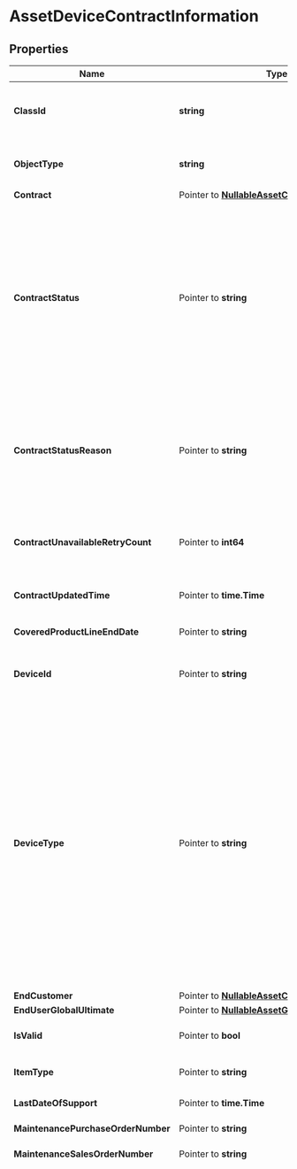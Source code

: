 # AssetDeviceContractInformation

## Properties

Name | Type | Description | Notes
------------ | ------------- | ------------- | -------------
**ClassId** | **string** | The fully-qualified name of the instantiated, concrete type. This property is used as a discriminator to identify the type of the payload when marshaling and unmarshaling data. | [default to "asset.DeviceContractInformation"]
**ObjectType** | **string** | The fully-qualified name of the instantiated, concrete type. The value should be the same as the &#39;ClassId&#39; property. | [default to "asset.DeviceContractInformation"]
**Contract** | Pointer to [**NullableAssetContractInformation**](AssetContractInformation.md) |  | [optional] 
**ContractStatus** | Pointer to **string** | Calculated contract status that is derived based on the service line status and contract end date. It is different from serviceLineStatus property. serviceLineStatus gives us ACTIVE, OVERDUE, EXPIRED. These are transformed into Active, Expiring Soon and Not Covered. * &#x60;Unknown&#x60; - The device&#39;s contract status cannot be determined. * &#x60;Not Covered&#x60; - The Cisco device does not have a valid support contract. * &#x60;Active&#x60; - The Cisco device is covered under a active support contract. * &#x60;Expiring Soon&#x60; - The contract for this Cisco device is going to expire in the next 30 days. | [optional] [readonly] [default to "Unknown"]
**ContractStatusReason** | Pointer to **string** | Reason for contract status. In case of Not Covered, reason is either Terminated or Expired. * &#x60;&#x60; - There is no reason for the specified contract status. * &#x60;Line Item Expired&#x60; - The Cisco device does not have a valid support contract, it has expired. * &#x60;Line Item Terminated&#x60; - The Cisco device does not have a valid support contract, it has been terminated. | [optional] [readonly] [default to ""]
**ContractUnavailableRetryCount** | Pointer to **int64** | If Contract details doesn&#39;t exists in CCW API response, we will retry couple of times based on threshold value Retry count will track the number of retry happens due to contract details unavailability. | [optional] [readonly] 
**ContractUpdatedTime** | Pointer to **time.Time** | Date and time indicating when the contract data is last fetched from Cisco&#39;s Contract API successfully. | [optional] [readonly] 
**CoveredProductLineEndDate** | Pointer to **string** | End date of the covered product line. The coverage end date is fetched from Cisco SN2INFO API. | [optional] [readonly] 
**DeviceId** | Pointer to **string** | Unique identifier of the Cisco device. This information is used to query Cisco APIx SN2INFO and CCWR databases. | [optional] [readonly] 
**DeviceType** | Pointer to **string** | Type used to classify the device in Cisco Intersight. Currently supported values are Server and FabricInterconnect. This will be expanded to support more types in future. * &#x60;None&#x60; - A default value to catch cases where device type is not correctly detected. * &#x60;CiscoUcsServer&#x60; - A device of type server. It includes Cisco IMC and UCS Managed servers. * &#x60;CiscoUcsFI&#x60; - A device of type Fabric Interconnect. It includes the various types of Cisco Fabric Interconnects supported by Cisco Intersight. * &#x60;CiscoUcsChassis&#x60; - A device of type Chassis. It includes various UCS chassis supported by Cisco Intersight. * &#x60;CiscoNexusSwitch&#x60; - A device of type Nexus switch. It includes various Nexus switches supported by Cisco Intersight. * &#x60;CiscoMDSSwitch&#x60; - A device of type MDS switch. It includes various MDS switches supported by Cisco Intersight. | [optional] [readonly] [default to "None"]
**EndCustomer** | Pointer to [**NullableAssetCustomerInformation**](AssetCustomerInformation.md) |  | [optional] 
**EndUserGlobalUltimate** | Pointer to [**NullableAssetGlobalUltimate**](AssetGlobalUltimate.md) |  | [optional] 
**IsValid** | Pointer to **bool** | Validates if the device is a genuine Cisco device. Validated is done using the Cisco SN2INFO APIs. | [optional] [readonly] 
**ItemType** | Pointer to **string** | Item type of this specific Cisco device. example \&quot;Chassis\&quot;. | [optional] [readonly] 
**LastDateOfSupport** | Pointer to **time.Time** | The last date of hardware support for this device. | [optional] [readonly] 
**MaintenancePurchaseOrderNumber** | Pointer to **string** | Maintenance purchase order number for the Cisco device. | [optional] [readonly] 
**MaintenanceSalesOrderNumber** | Pointer to **string** | Maintenance sales order number for the Cisco device. | [optional] [readonly] 
**PlatformType** | Pointer to **string** | The platform type of the Cisco device. * &#x60;&#x60; - An unrecognized platform type. * &#x60;APIC&#x60; - A Cisco Application Policy Infrastructure Controller (APIC) cluster. * &#x60;CAPIC&#x60; - A Cisco Cloud Application Policy Infrastructure Controller (Cloud APIC) instance. * &#x60;DCNM&#x60; - A Cisco Data Center Network Manager (DCNM) instance. * &#x60;UCSFI&#x60; - A Cisco UCS Fabric Interconnect that is managed by Cisco UCS Manager (UCSM). * &#x60;UCSFIISM&#x60; - A Cisco UCS Fabric Interconnect that is managed by Cisco Intersight. * &#x60;IMC&#x60; - A standalone Cisco UCS rack server (Deprecated). * &#x60;IMCM4&#x60; - A standalone Cisco UCS C-Series or S-Series M4 server. * &#x60;IMCM5&#x60; - A standalone Cisco UCS C-Series or S-Series M5 server. * &#x60;IMCRack&#x60; - A standalone Cisco UCS C-Series or S-Series M6 or newer server. * &#x60;UCSIOM&#x60; - A Cisco UCS Blade Chassis I/O Module (IOM). * &#x60;HX&#x60; - A Cisco HyperFlex (HX) cluster. * &#x60;UCSD&#x60; - A Cisco UCS Director (UCSD) instance. * &#x60;UCSXECMC&#x60; - A Cisco UCSXE Chassis Management Controller. * &#x60;IntersightAppliance&#x60; - A Cisco Intersight Connected Virtual Appliance instance. * &#x60;IntersightAssist&#x60; - A Cisco Intersight Assist instance. * &#x60;PureStorageFlashArray&#x60; - A Pure Storage FlashArray that is managed using Cisco Intersight Assist. Cisco Intersight Workload Optimizer and storage management features are supported on this device. * &#x60;NexusDevice&#x60; - A Cisco Nexus Network Switch that is managed using Cisco Intersight Assist. * &#x60;ACISwitch&#x60; - A Cisco Nexus Network Switch with the embedded Device Connector and is a part of the Cisco ACI fabric. * &#x60;NexusSwitch&#x60; - A standalone Cisco Nexus Network Switch with the embedded Device Connector. * &#x60;MDSSwitch&#x60; - A Cisco MDS Switch that is managed using the embedded Device Connector. * &#x60;MDSDevice&#x60; - A Cisco MDS Switch that is managed using Cisco Intersight Assist. * &#x60;UCSC885&#x60; - A standalone Cisco UCS C885 Server. * &#x60;CAI845A&#x60; - A standalone Cisco AI 845A Server. * &#x60;UCSC890&#x60; - A standalone Cisco UCS C890 server managed using Cisco Intersight Assist. * &#x60;RedfishServer&#x60; - A generic target type for servers that support Redfish APIs and is managed using Cisco Intersight Assist. Support is limited to HPE and Dell Servers. * &#x60;NetAppOntap&#x60; - A Netapp ONTAP Storage system that is managed using Cisco Intersight Assist. Cisco Intersight Workload Optimizer features are supported on this device. * &#x60;NetAppActiveIqUnifiedManager&#x60; - A NetApp Active IQ Unified Manager (AIQUM) that is managed using Cisco Intersight Assist. * &#x60;EmcScaleIo&#x60; - An EMC ScaleIO Software Defined Storage system that is managed using Cisco Intersight Assist. Cisco Intersight Workload Optimizer features are supported on this device. * &#x60;EmcVmax&#x60; - An EMC VMAX 2 or 3 series enterprise storage array that is managed using Cisco Intersight Assist. Cisco Intersight Workload Optimizer features are supported on this device. * &#x60;EmcVplex&#x60; - An EMC VPLEX virtual storage system that is managed using Cisco Intersight Assist. Cisco Intersight Workload Optimizer features are supported on this device. * &#x60;EmcXtremIo&#x60; - An EMC XtremIO SSD storage system that is managed using Cisco Intersight Assist. Cisco Intersight Workload Optimizer features are supported on this device. * &#x60;VmwareVcenter&#x60; - A VMware vCenter instance that is managed using Cisco Intersight Assist. Cisco Intersight Workload Optimizer and Virtualization features are supported on this hypervisor. * &#x60;MicrosoftHyperV&#x60; - A Microsoft Hyper-V host that is managed using Cisco Intersight Assist. Optionally, other hosts in the cluster can be discovered through this host. Cisco Intersight Workload Optimizer features are supported on this hypervisor. * &#x60;AppDynamics&#x60; - An AppDynamics controller running in a SaaS or on-prem datacenter. On-prem AppDynamics instance is managed using Cisco Intersight Assist. Cisco Intersight Workload Optimizer features are supported on this controller. * &#x60;Dynatrace&#x60; - A Dynatrace Server instance running in a SaaS or on-prem datacenter. On-prem Dynatrace instance is managed using Cisco Intersight Assist. Cisco Intersight Workload Optimizer features are supported on this server. * &#x60;NewRelic&#x60; - A NewRelic user account. The NewRelic instance monitors the application infrastructure. Cisco Intersight Workload Optimizer features are supported on this server. * &#x60;ServiceNow&#x60; - A cloud-based workflow automation platform that enables enterprise organizations to improve operational efficiencies by streamlining and automating routine work tasks. * &#x60;Umbrella&#x60; - Umbrella cloud target that discovers and monitors an organization. It discovers entities like Datacenters, Devices, Tunnels, Networks, etc. * &#x60;CloudFoundry&#x60; - An open source cloud platform on which developers can build, deploy, run and scale applications. * &#x60;MicrosoftAzureApplicationInsights&#x60; - A feature of Azure Monitor, is an extensible Application Performance Management service for developers and DevOps professionals to monitor their live applications. * &#x60;OpenStack&#x60; - An OpenStack target manages Virtual Machines, Physical Machines, Datacenters and Virtual Datacenters using different OpenStack services as administrative endpoints. * &#x60;MicrosoftSqlServer&#x60; - A Microsoft SQL database server that is managed using Cisco Intersight Assist. Cisco Intersight Workload Optimizer features are supported on this database. * &#x60;MySqlServer&#x60; - A MySQL database server that is managed using Cisco Intersight Assist. Cisco Intersight Workload Optimizer features are supported on this database. * &#x60;OracleDatabaseServer&#x60; - An Oracle database server that is managed using Cisco Intersight Assist. Cisco Intersight Workload Optimizer features are supported on this database. * &#x60;IBMWebSphereApplicationServer&#x60; - An IBM WebSphere Application server that is managed using Cisco Intersight Assist. Cisco Intersight Workload Optimizer features are supported on this application server. * &#x60;OracleWebLogicServer&#x60; - Oracle WebLogic Server is a unified and extensible platform for developing, deploying and running enterprise applications, such as Java, for on-premises and in the cloud. WebLogic Server offers a robust, mature, and scalable implementation of Java Enterprise Edition (EE) and Jakarta EE. * &#x60;ApacheTomcatServer&#x60; - An Apache Tomcat server that is managed using Cisco Intersight Assist. Cisco Intersight Workload Optimizer features are supported on this server. * &#x60;JavaVirtualMachine&#x60; - A JVM Application with JMX configured that is managed using Cisco Intersight Assist. Cisco Intersight Workload Optimizer features are supported on this application. * &#x60;RedHatJBossApplicationServer&#x60; - JBoss Application Server is an open-source, cross-platform Java application server developed by JBoss, a division of Red Hat Inc. It is an open-source implementation of Java 2 Enterprise Edition (J2EE) that is used for implementing Java applications and other Web-based applications and software. * &#x60;Kubernetes&#x60; - A Kubernetes cluster that runs containerized applications, with Kubernetes Collector installed. Cisco Intersight Workload Optimizer features are supported on Kubernetes cluster. * &#x60;AmazonWebService&#x60; - An Amazon Web Service cloud account. Cisco Intersight Workload Optimizer and Virtualization features are supported on this cloud. * &#x60;AmazonWebServiceBilling&#x60; - An Amazon Web Service cloud billing account used to retrieve billing information stored in S3 bucket. Cisco Intersight Workload Optimizer features are supported on this cloud. * &#x60;GoogleCloudPlatform&#x60; - A Google Cloud Platform service account with access to one or more projects. Cisco Intersight Workload Optimizer features are supported on this cloud. * &#x60;GoogleCloudPlatformBilling&#x60; - A Google Cloud Platform service account used to retrieve billing information from BigQuery. Cisco Intersight Workload Optimizer features are supported on this cloud. * &#x60;MicrosoftAzureServicePrincipal&#x60; - A Microsoft Azure Service Principal account with access to Azure subscriptions. Cisco Intersight Workload Optimizer features are supported on this cloud. * &#x60;MicrosoftAzureEnterpriseAgreement&#x60; - A Microsoft Azure Enterprise Agreement enrolment used to retrieve pricing and billing information. Cisco Intersight Workload Optimizer features are supported on this cloud. * &#x60;MicrosoftAzureBilling&#x60; - A Microsoft Azure Service Principal account with access to billing information. Cisco Intersight Workload Optimizer features are supported on this cloud. * &#x60;DellCompellent&#x60; - A Dell EMC SC Series (Compellent) storage system that is managed using Cisco Intersight Assist. Cisco Intersight Workload Optimizer features are supported on this device. * &#x60;HPE3Par&#x60; - A HPE 3PAR StoreServ system that is managed using Cisco Intersight Assist. Cisco Intersight Workload Optimizer features are supported on this device. * &#x60;RedHatEnterpriseVirtualization&#x60; - A Red Hat Enterprise Virtualization Hypervisor system that manages Virtual Machines. * &#x60;NutanixAcropolis&#x60; - A Nutanix Acropolis cluster that is managed using Cisco Intersight Assist. Cisco Intersight Workload Optimizer features are supported on this cluster. * &#x60;NutanixPrismCentral&#x60; - A Nutanix Prism Central cluster. Prism central is a virtual appliance for managing Nutanix clusters and services. * &#x60;HPEOneView&#x60; - A HPE OneView system that is managed using Cisco Intersight Assist. Cisco Intersight Workload Optimizer features are supported on this system. * &#x60;ServiceEngine&#x60; - Cisco Application Services Engine. Cisco Application Services Engine is a platform to deploy and manage applications. * &#x60;HitachiVirtualStoragePlatform&#x60; - A Hitachi Virtual Storage Platform (Hitachi VSP) that is managed using Cisco Intersight Assist. * &#x60;GenericTarget&#x60; - A generic third-party target supported only in Partner Integration Appliance. This target type is used for development purposes and will not be supported in production environment. * &#x60;IMCBlade&#x60; - A Cisco UCS blade server managed by Cisco Intersight. * &#x60;TerraformCloud&#x60; - A Terraform Cloud Business Tier account. * &#x60;TerraformAgent&#x60; - A Terraform Cloud Agent that will be deployed on Cisco Intersight Assist. The agent can be used to plan and apply Terraform runs from a Terraform Cloud workspace. * &#x60;CustomTarget&#x60; - CustomTarget is deprecated. Use HTTPEndpoint type to claim HTTP endpoints. * &#x60;AnsibleEndpoint&#x60; - An external endpoint that is added as a target which can be accessed through Ansible in Intersight Cloud Orchestrator automation workflows. * &#x60;HTTPEndpoint&#x60; - An HTTP endpoint that can be accessed in Intersight Orchestrator workflows directly or using Cisco Intersight Assist. Authentication Schemes supported are Basic and Bearer Token. * &#x60;SSHEndpoint&#x60; - An SSH endpoint that can be accessed in Intersight Orchestrator workflows using Cisco Intersight Assist. * &#x60;CiscoCatalyst&#x60; - A Cisco Catalyst networking switch device. * &#x60;PowerShellEndpoint&#x60; - A Windows operating system server on which PowerShell scripts can be executed using Cisco Intersight Assist. * &#x60;CiscoDNAC&#x60; - A Cisco Digital Network Architecture (DNA) Center appliance. * &#x60;CiscoFMC&#x60; - A Cisco Secure Firewall Management Center. * &#x60;ViptelaCloud&#x60; - A Cisco Viptela SD-WAN Cloud. * &#x60;MerakiCloud&#x60; - A Cisco Meraki Organization. * &#x60;CiscoISE&#x60; - A Cisco Identity Services Engine (ISE) target. | [optional] [readonly] [default to ""]
**Product** | Pointer to [**NullableAssetProductInformation**](AssetProductInformation.md) |  | [optional] 
**PurchaseOrderNumber** | Pointer to **string** | Purchase order number for the Cisco device. It is a unique number assigned for every purchase. | [optional] [readonly] 
**ResellerGlobalUltimate** | Pointer to [**NullableAssetGlobalUltimate**](AssetGlobalUltimate.md) |  | [optional] 
**SalesOrderNumber** | Pointer to **string** | Sales order number for the Cisco device. It is a unique number assigned for every sale. | [optional] [readonly] 
**ServiceDescription** | Pointer to **string** | The type of service contract that covers the Cisco device. | [optional] [readonly] 
**ServiceEndDate** | Pointer to **time.Time** | End date for the Cisco service contract that covers this Cisco device. | [optional] [readonly] 
**ServiceLevel** | Pointer to **string** | The type of service contract that covers the Cisco device. | [optional] [readonly] 
**ServiceSku** | Pointer to **string** | The SKU of the service contract that covers the Cisco device. | [optional] [readonly] 
**ServiceStartDate** | Pointer to **time.Time** | Start date for the Cisco service contract that covers this Cisco device. | [optional] [readonly] 
**StateContract** | Pointer to **string** | Internal property used for triggering and tracking actions for contract information. * &#x60;Update&#x60; - Sn2Info/Contract information needs to be updated. * &#x60;OK&#x60; - Sn2Info/Contract information was fetched succcessfuly and updated. * &#x60;Failed&#x60; - Sn2Info/Contract information was not available  or failed while fetching. * &#x60;Retry&#x60; - Sn2Info/Contract information update failed and will be retried later. | [optional] [default to "Update"]
**WarrantyEndDate** | Pointer to **string** | End date for the warranty that covers the Cisco device. | [optional] [readonly] 
**WarrantyType** | Pointer to **string** | Type of warranty that covers the Cisco device. | [optional] [readonly] 
**RegisteredDevice** | Pointer to [**NullableAssetDeviceRegistrationRelationship**](AssetDeviceRegistrationRelationship.md) |  | [optional] 
**Source** | Pointer to [**NullableMoBaseMoRelationship**](MoBaseMoRelationship.md) |  | [optional] 

## Methods

### NewAssetDeviceContractInformation

`func NewAssetDeviceContractInformation(classId string, objectType string, ) *AssetDeviceContractInformation`

NewAssetDeviceContractInformation instantiates a new AssetDeviceContractInformation object
This constructor will assign default values to properties that have it defined,
and makes sure properties required by API are set, but the set of arguments
will change when the set of required properties is changed

### NewAssetDeviceContractInformationWithDefaults

`func NewAssetDeviceContractInformationWithDefaults() *AssetDeviceContractInformation`

NewAssetDeviceContractInformationWithDefaults instantiates a new AssetDeviceContractInformation object
This constructor will only assign default values to properties that have it defined,
but it doesn't guarantee that properties required by API are set

### GetClassId

`func (o *AssetDeviceContractInformation) GetClassId() string`

GetClassId returns the ClassId field if non-nil, zero value otherwise.

### GetClassIdOk

`func (o *AssetDeviceContractInformation) GetClassIdOk() (*string, bool)`

GetClassIdOk returns a tuple with the ClassId field if it's non-nil, zero value otherwise
and a boolean to check if the value has been set.

### SetClassId

`func (o *AssetDeviceContractInformation) SetClassId(v string)`

SetClassId sets ClassId field to given value.


### GetObjectType

`func (o *AssetDeviceContractInformation) GetObjectType() string`

GetObjectType returns the ObjectType field if non-nil, zero value otherwise.

### GetObjectTypeOk

`func (o *AssetDeviceContractInformation) GetObjectTypeOk() (*string, bool)`

GetObjectTypeOk returns a tuple with the ObjectType field if it's non-nil, zero value otherwise
and a boolean to check if the value has been set.

### SetObjectType

`func (o *AssetDeviceContractInformation) SetObjectType(v string)`

SetObjectType sets ObjectType field to given value.


### GetContract

`func (o *AssetDeviceContractInformation) GetContract() AssetContractInformation`

GetContract returns the Contract field if non-nil, zero value otherwise.

### GetContractOk

`func (o *AssetDeviceContractInformation) GetContractOk() (*AssetContractInformation, bool)`

GetContractOk returns a tuple with the Contract field if it's non-nil, zero value otherwise
and a boolean to check if the value has been set.

### SetContract

`func (o *AssetDeviceContractInformation) SetContract(v AssetContractInformation)`

SetContract sets Contract field to given value.

### HasContract

`func (o *AssetDeviceContractInformation) HasContract() bool`

HasContract returns a boolean if a field has been set.

### SetContractNil

`func (o *AssetDeviceContractInformation) SetContractNil(b bool)`

 SetContractNil sets the value for Contract to be an explicit nil

### UnsetContract
`func (o *AssetDeviceContractInformation) UnsetContract()`

UnsetContract ensures that no value is present for Contract, not even an explicit nil
### GetContractStatus

`func (o *AssetDeviceContractInformation) GetContractStatus() string`

GetContractStatus returns the ContractStatus field if non-nil, zero value otherwise.

### GetContractStatusOk

`func (o *AssetDeviceContractInformation) GetContractStatusOk() (*string, bool)`

GetContractStatusOk returns a tuple with the ContractStatus field if it's non-nil, zero value otherwise
and a boolean to check if the value has been set.

### SetContractStatus

`func (o *AssetDeviceContractInformation) SetContractStatus(v string)`

SetContractStatus sets ContractStatus field to given value.

### HasContractStatus

`func (o *AssetDeviceContractInformation) HasContractStatus() bool`

HasContractStatus returns a boolean if a field has been set.

### GetContractStatusReason

`func (o *AssetDeviceContractInformation) GetContractStatusReason() string`

GetContractStatusReason returns the ContractStatusReason field if non-nil, zero value otherwise.

### GetContractStatusReasonOk

`func (o *AssetDeviceContractInformation) GetContractStatusReasonOk() (*string, bool)`

GetContractStatusReasonOk returns a tuple with the ContractStatusReason field if it's non-nil, zero value otherwise
and a boolean to check if the value has been set.

### SetContractStatusReason

`func (o *AssetDeviceContractInformation) SetContractStatusReason(v string)`

SetContractStatusReason sets ContractStatusReason field to given value.

### HasContractStatusReason

`func (o *AssetDeviceContractInformation) HasContractStatusReason() bool`

HasContractStatusReason returns a boolean if a field has been set.

### GetContractUnavailableRetryCount

`func (o *AssetDeviceContractInformation) GetContractUnavailableRetryCount() int64`

GetContractUnavailableRetryCount returns the ContractUnavailableRetryCount field if non-nil, zero value otherwise.

### GetContractUnavailableRetryCountOk

`func (o *AssetDeviceContractInformation) GetContractUnavailableRetryCountOk() (*int64, bool)`

GetContractUnavailableRetryCountOk returns a tuple with the ContractUnavailableRetryCount field if it's non-nil, zero value otherwise
and a boolean to check if the value has been set.

### SetContractUnavailableRetryCount

`func (o *AssetDeviceContractInformation) SetContractUnavailableRetryCount(v int64)`

SetContractUnavailableRetryCount sets ContractUnavailableRetryCount field to given value.

### HasContractUnavailableRetryCount

`func (o *AssetDeviceContractInformation) HasContractUnavailableRetryCount() bool`

HasContractUnavailableRetryCount returns a boolean if a field has been set.

### GetContractUpdatedTime

`func (o *AssetDeviceContractInformation) GetContractUpdatedTime() time.Time`

GetContractUpdatedTime returns the ContractUpdatedTime field if non-nil, zero value otherwise.

### GetContractUpdatedTimeOk

`func (o *AssetDeviceContractInformation) GetContractUpdatedTimeOk() (*time.Time, bool)`

GetContractUpdatedTimeOk returns a tuple with the ContractUpdatedTime field if it's non-nil, zero value otherwise
and a boolean to check if the value has been set.

### SetContractUpdatedTime

`func (o *AssetDeviceContractInformation) SetContractUpdatedTime(v time.Time)`

SetContractUpdatedTime sets ContractUpdatedTime field to given value.

### HasContractUpdatedTime

`func (o *AssetDeviceContractInformation) HasContractUpdatedTime() bool`

HasContractUpdatedTime returns a boolean if a field has been set.

### GetCoveredProductLineEndDate

`func (o *AssetDeviceContractInformation) GetCoveredProductLineEndDate() string`

GetCoveredProductLineEndDate returns the CoveredProductLineEndDate field if non-nil, zero value otherwise.

### GetCoveredProductLineEndDateOk

`func (o *AssetDeviceContractInformation) GetCoveredProductLineEndDateOk() (*string, bool)`

GetCoveredProductLineEndDateOk returns a tuple with the CoveredProductLineEndDate field if it's non-nil, zero value otherwise
and a boolean to check if the value has been set.

### SetCoveredProductLineEndDate

`func (o *AssetDeviceContractInformation) SetCoveredProductLineEndDate(v string)`

SetCoveredProductLineEndDate sets CoveredProductLineEndDate field to given value.

### HasCoveredProductLineEndDate

`func (o *AssetDeviceContractInformation) HasCoveredProductLineEndDate() bool`

HasCoveredProductLineEndDate returns a boolean if a field has been set.

### GetDeviceId

`func (o *AssetDeviceContractInformation) GetDeviceId() string`

GetDeviceId returns the DeviceId field if non-nil, zero value otherwise.

### GetDeviceIdOk

`func (o *AssetDeviceContractInformation) GetDeviceIdOk() (*string, bool)`

GetDeviceIdOk returns a tuple with the DeviceId field if it's non-nil, zero value otherwise
and a boolean to check if the value has been set.

### SetDeviceId

`func (o *AssetDeviceContractInformation) SetDeviceId(v string)`

SetDeviceId sets DeviceId field to given value.

### HasDeviceId

`func (o *AssetDeviceContractInformation) HasDeviceId() bool`

HasDeviceId returns a boolean if a field has been set.

### GetDeviceType

`func (o *AssetDeviceContractInformation) GetDeviceType() string`

GetDeviceType returns the DeviceType field if non-nil, zero value otherwise.

### GetDeviceTypeOk

`func (o *AssetDeviceContractInformation) GetDeviceTypeOk() (*string, bool)`

GetDeviceTypeOk returns a tuple with the DeviceType field if it's non-nil, zero value otherwise
and a boolean to check if the value has been set.

### SetDeviceType

`func (o *AssetDeviceContractInformation) SetDeviceType(v string)`

SetDeviceType sets DeviceType field to given value.

### HasDeviceType

`func (o *AssetDeviceContractInformation) HasDeviceType() bool`

HasDeviceType returns a boolean if a field has been set.

### GetEndCustomer

`func (o *AssetDeviceContractInformation) GetEndCustomer() AssetCustomerInformation`

GetEndCustomer returns the EndCustomer field if non-nil, zero value otherwise.

### GetEndCustomerOk

`func (o *AssetDeviceContractInformation) GetEndCustomerOk() (*AssetCustomerInformation, bool)`

GetEndCustomerOk returns a tuple with the EndCustomer field if it's non-nil, zero value otherwise
and a boolean to check if the value has been set.

### SetEndCustomer

`func (o *AssetDeviceContractInformation) SetEndCustomer(v AssetCustomerInformation)`

SetEndCustomer sets EndCustomer field to given value.

### HasEndCustomer

`func (o *AssetDeviceContractInformation) HasEndCustomer() bool`

HasEndCustomer returns a boolean if a field has been set.

### SetEndCustomerNil

`func (o *AssetDeviceContractInformation) SetEndCustomerNil(b bool)`

 SetEndCustomerNil sets the value for EndCustomer to be an explicit nil

### UnsetEndCustomer
`func (o *AssetDeviceContractInformation) UnsetEndCustomer()`

UnsetEndCustomer ensures that no value is present for EndCustomer, not even an explicit nil
### GetEndUserGlobalUltimate

`func (o *AssetDeviceContractInformation) GetEndUserGlobalUltimate() AssetGlobalUltimate`

GetEndUserGlobalUltimate returns the EndUserGlobalUltimate field if non-nil, zero value otherwise.

### GetEndUserGlobalUltimateOk

`func (o *AssetDeviceContractInformation) GetEndUserGlobalUltimateOk() (*AssetGlobalUltimate, bool)`

GetEndUserGlobalUltimateOk returns a tuple with the EndUserGlobalUltimate field if it's non-nil, zero value otherwise
and a boolean to check if the value has been set.

### SetEndUserGlobalUltimate

`func (o *AssetDeviceContractInformation) SetEndUserGlobalUltimate(v AssetGlobalUltimate)`

SetEndUserGlobalUltimate sets EndUserGlobalUltimate field to given value.

### HasEndUserGlobalUltimate

`func (o *AssetDeviceContractInformation) HasEndUserGlobalUltimate() bool`

HasEndUserGlobalUltimate returns a boolean if a field has been set.

### SetEndUserGlobalUltimateNil

`func (o *AssetDeviceContractInformation) SetEndUserGlobalUltimateNil(b bool)`

 SetEndUserGlobalUltimateNil sets the value for EndUserGlobalUltimate to be an explicit nil

### UnsetEndUserGlobalUltimate
`func (o *AssetDeviceContractInformation) UnsetEndUserGlobalUltimate()`

UnsetEndUserGlobalUltimate ensures that no value is present for EndUserGlobalUltimate, not even an explicit nil
### GetIsValid

`func (o *AssetDeviceContractInformation) GetIsValid() bool`

GetIsValid returns the IsValid field if non-nil, zero value otherwise.

### GetIsValidOk

`func (o *AssetDeviceContractInformation) GetIsValidOk() (*bool, bool)`

GetIsValidOk returns a tuple with the IsValid field if it's non-nil, zero value otherwise
and a boolean to check if the value has been set.

### SetIsValid

`func (o *AssetDeviceContractInformation) SetIsValid(v bool)`

SetIsValid sets IsValid field to given value.

### HasIsValid

`func (o *AssetDeviceContractInformation) HasIsValid() bool`

HasIsValid returns a boolean if a field has been set.

### GetItemType

`func (o *AssetDeviceContractInformation) GetItemType() string`

GetItemType returns the ItemType field if non-nil, zero value otherwise.

### GetItemTypeOk

`func (o *AssetDeviceContractInformation) GetItemTypeOk() (*string, bool)`

GetItemTypeOk returns a tuple with the ItemType field if it's non-nil, zero value otherwise
and a boolean to check if the value has been set.

### SetItemType

`func (o *AssetDeviceContractInformation) SetItemType(v string)`

SetItemType sets ItemType field to given value.

### HasItemType

`func (o *AssetDeviceContractInformation) HasItemType() bool`

HasItemType returns a boolean if a field has been set.

### GetLastDateOfSupport

`func (o *AssetDeviceContractInformation) GetLastDateOfSupport() time.Time`

GetLastDateOfSupport returns the LastDateOfSupport field if non-nil, zero value otherwise.

### GetLastDateOfSupportOk

`func (o *AssetDeviceContractInformation) GetLastDateOfSupportOk() (*time.Time, bool)`

GetLastDateOfSupportOk returns a tuple with the LastDateOfSupport field if it's non-nil, zero value otherwise
and a boolean to check if the value has been set.

### SetLastDateOfSupport

`func (o *AssetDeviceContractInformation) SetLastDateOfSupport(v time.Time)`

SetLastDateOfSupport sets LastDateOfSupport field to given value.

### HasLastDateOfSupport

`func (o *AssetDeviceContractInformation) HasLastDateOfSupport() bool`

HasLastDateOfSupport returns a boolean if a field has been set.

### GetMaintenancePurchaseOrderNumber

`func (o *AssetDeviceContractInformation) GetMaintenancePurchaseOrderNumber() string`

GetMaintenancePurchaseOrderNumber returns the MaintenancePurchaseOrderNumber field if non-nil, zero value otherwise.

### GetMaintenancePurchaseOrderNumberOk

`func (o *AssetDeviceContractInformation) GetMaintenancePurchaseOrderNumberOk() (*string, bool)`

GetMaintenancePurchaseOrderNumberOk returns a tuple with the MaintenancePurchaseOrderNumber field if it's non-nil, zero value otherwise
and a boolean to check if the value has been set.

### SetMaintenancePurchaseOrderNumber

`func (o *AssetDeviceContractInformation) SetMaintenancePurchaseOrderNumber(v string)`

SetMaintenancePurchaseOrderNumber sets MaintenancePurchaseOrderNumber field to given value.

### HasMaintenancePurchaseOrderNumber

`func (o *AssetDeviceContractInformation) HasMaintenancePurchaseOrderNumber() bool`

HasMaintenancePurchaseOrderNumber returns a boolean if a field has been set.

### GetMaintenanceSalesOrderNumber

`func (o *AssetDeviceContractInformation) GetMaintenanceSalesOrderNumber() string`

GetMaintenanceSalesOrderNumber returns the MaintenanceSalesOrderNumber field if non-nil, zero value otherwise.

### GetMaintenanceSalesOrderNumberOk

`func (o *AssetDeviceContractInformation) GetMaintenanceSalesOrderNumberOk() (*string, bool)`

GetMaintenanceSalesOrderNumberOk returns a tuple with the MaintenanceSalesOrderNumber field if it's non-nil, zero value otherwise
and a boolean to check if the value has been set.

### SetMaintenanceSalesOrderNumber

`func (o *AssetDeviceContractInformation) SetMaintenanceSalesOrderNumber(v string)`

SetMaintenanceSalesOrderNumber sets MaintenanceSalesOrderNumber field to given value.

### HasMaintenanceSalesOrderNumber

`func (o *AssetDeviceContractInformation) HasMaintenanceSalesOrderNumber() bool`

HasMaintenanceSalesOrderNumber returns a boolean if a field has been set.

### GetPlatformType

`func (o *AssetDeviceContractInformation) GetPlatformType() string`

GetPlatformType returns the PlatformType field if non-nil, zero value otherwise.

### GetPlatformTypeOk

`func (o *AssetDeviceContractInformation) GetPlatformTypeOk() (*string, bool)`

GetPlatformTypeOk returns a tuple with the PlatformType field if it's non-nil, zero value otherwise
and a boolean to check if the value has been set.

### SetPlatformType

`func (o *AssetDeviceContractInformation) SetPlatformType(v string)`

SetPlatformType sets PlatformType field to given value.

### HasPlatformType

`func (o *AssetDeviceContractInformation) HasPlatformType() bool`

HasPlatformType returns a boolean if a field has been set.

### GetProduct

`func (o *AssetDeviceContractInformation) GetProduct() AssetProductInformation`

GetProduct returns the Product field if non-nil, zero value otherwise.

### GetProductOk

`func (o *AssetDeviceContractInformation) GetProductOk() (*AssetProductInformation, bool)`

GetProductOk returns a tuple with the Product field if it's non-nil, zero value otherwise
and a boolean to check if the value has been set.

### SetProduct

`func (o *AssetDeviceContractInformation) SetProduct(v AssetProductInformation)`

SetProduct sets Product field to given value.

### HasProduct

`func (o *AssetDeviceContractInformation) HasProduct() bool`

HasProduct returns a boolean if a field has been set.

### SetProductNil

`func (o *AssetDeviceContractInformation) SetProductNil(b bool)`

 SetProductNil sets the value for Product to be an explicit nil

### UnsetProduct
`func (o *AssetDeviceContractInformation) UnsetProduct()`

UnsetProduct ensures that no value is present for Product, not even an explicit nil
### GetPurchaseOrderNumber

`func (o *AssetDeviceContractInformation) GetPurchaseOrderNumber() string`

GetPurchaseOrderNumber returns the PurchaseOrderNumber field if non-nil, zero value otherwise.

### GetPurchaseOrderNumberOk

`func (o *AssetDeviceContractInformation) GetPurchaseOrderNumberOk() (*string, bool)`

GetPurchaseOrderNumberOk returns a tuple with the PurchaseOrderNumber field if it's non-nil, zero value otherwise
and a boolean to check if the value has been set.

### SetPurchaseOrderNumber

`func (o *AssetDeviceContractInformation) SetPurchaseOrderNumber(v string)`

SetPurchaseOrderNumber sets PurchaseOrderNumber field to given value.

### HasPurchaseOrderNumber

`func (o *AssetDeviceContractInformation) HasPurchaseOrderNumber() bool`

HasPurchaseOrderNumber returns a boolean if a field has been set.

### GetResellerGlobalUltimate

`func (o *AssetDeviceContractInformation) GetResellerGlobalUltimate() AssetGlobalUltimate`

GetResellerGlobalUltimate returns the ResellerGlobalUltimate field if non-nil, zero value otherwise.

### GetResellerGlobalUltimateOk

`func (o *AssetDeviceContractInformation) GetResellerGlobalUltimateOk() (*AssetGlobalUltimate, bool)`

GetResellerGlobalUltimateOk returns a tuple with the ResellerGlobalUltimate field if it's non-nil, zero value otherwise
and a boolean to check if the value has been set.

### SetResellerGlobalUltimate

`func (o *AssetDeviceContractInformation) SetResellerGlobalUltimate(v AssetGlobalUltimate)`

SetResellerGlobalUltimate sets ResellerGlobalUltimate field to given value.

### HasResellerGlobalUltimate

`func (o *AssetDeviceContractInformation) HasResellerGlobalUltimate() bool`

HasResellerGlobalUltimate returns a boolean if a field has been set.

### SetResellerGlobalUltimateNil

`func (o *AssetDeviceContractInformation) SetResellerGlobalUltimateNil(b bool)`

 SetResellerGlobalUltimateNil sets the value for ResellerGlobalUltimate to be an explicit nil

### UnsetResellerGlobalUltimate
`func (o *AssetDeviceContractInformation) UnsetResellerGlobalUltimate()`

UnsetResellerGlobalUltimate ensures that no value is present for ResellerGlobalUltimate, not even an explicit nil
### GetSalesOrderNumber

`func (o *AssetDeviceContractInformation) GetSalesOrderNumber() string`

GetSalesOrderNumber returns the SalesOrderNumber field if non-nil, zero value otherwise.

### GetSalesOrderNumberOk

`func (o *AssetDeviceContractInformation) GetSalesOrderNumberOk() (*string, bool)`

GetSalesOrderNumberOk returns a tuple with the SalesOrderNumber field if it's non-nil, zero value otherwise
and a boolean to check if the value has been set.

### SetSalesOrderNumber

`func (o *AssetDeviceContractInformation) SetSalesOrderNumber(v string)`

SetSalesOrderNumber sets SalesOrderNumber field to given value.

### HasSalesOrderNumber

`func (o *AssetDeviceContractInformation) HasSalesOrderNumber() bool`

HasSalesOrderNumber returns a boolean if a field has been set.

### GetServiceDescription

`func (o *AssetDeviceContractInformation) GetServiceDescription() string`

GetServiceDescription returns the ServiceDescription field if non-nil, zero value otherwise.

### GetServiceDescriptionOk

`func (o *AssetDeviceContractInformation) GetServiceDescriptionOk() (*string, bool)`

GetServiceDescriptionOk returns a tuple with the ServiceDescription field if it's non-nil, zero value otherwise
and a boolean to check if the value has been set.

### SetServiceDescription

`func (o *AssetDeviceContractInformation) SetServiceDescription(v string)`

SetServiceDescription sets ServiceDescription field to given value.

### HasServiceDescription

`func (o *AssetDeviceContractInformation) HasServiceDescription() bool`

HasServiceDescription returns a boolean if a field has been set.

### GetServiceEndDate

`func (o *AssetDeviceContractInformation) GetServiceEndDate() time.Time`

GetServiceEndDate returns the ServiceEndDate field if non-nil, zero value otherwise.

### GetServiceEndDateOk

`func (o *AssetDeviceContractInformation) GetServiceEndDateOk() (*time.Time, bool)`

GetServiceEndDateOk returns a tuple with the ServiceEndDate field if it's non-nil, zero value otherwise
and a boolean to check if the value has been set.

### SetServiceEndDate

`func (o *AssetDeviceContractInformation) SetServiceEndDate(v time.Time)`

SetServiceEndDate sets ServiceEndDate field to given value.

### HasServiceEndDate

`func (o *AssetDeviceContractInformation) HasServiceEndDate() bool`

HasServiceEndDate returns a boolean if a field has been set.

### GetServiceLevel

`func (o *AssetDeviceContractInformation) GetServiceLevel() string`

GetServiceLevel returns the ServiceLevel field if non-nil, zero value otherwise.

### GetServiceLevelOk

`func (o *AssetDeviceContractInformation) GetServiceLevelOk() (*string, bool)`

GetServiceLevelOk returns a tuple with the ServiceLevel field if it's non-nil, zero value otherwise
and a boolean to check if the value has been set.

### SetServiceLevel

`func (o *AssetDeviceContractInformation) SetServiceLevel(v string)`

SetServiceLevel sets ServiceLevel field to given value.

### HasServiceLevel

`func (o *AssetDeviceContractInformation) HasServiceLevel() bool`

HasServiceLevel returns a boolean if a field has been set.

### GetServiceSku

`func (o *AssetDeviceContractInformation) GetServiceSku() string`

GetServiceSku returns the ServiceSku field if non-nil, zero value otherwise.

### GetServiceSkuOk

`func (o *AssetDeviceContractInformation) GetServiceSkuOk() (*string, bool)`

GetServiceSkuOk returns a tuple with the ServiceSku field if it's non-nil, zero value otherwise
and a boolean to check if the value has been set.

### SetServiceSku

`func (o *AssetDeviceContractInformation) SetServiceSku(v string)`

SetServiceSku sets ServiceSku field to given value.

### HasServiceSku

`func (o *AssetDeviceContractInformation) HasServiceSku() bool`

HasServiceSku returns a boolean if a field has been set.

### GetServiceStartDate

`func (o *AssetDeviceContractInformation) GetServiceStartDate() time.Time`

GetServiceStartDate returns the ServiceStartDate field if non-nil, zero value otherwise.

### GetServiceStartDateOk

`func (o *AssetDeviceContractInformation) GetServiceStartDateOk() (*time.Time, bool)`

GetServiceStartDateOk returns a tuple with the ServiceStartDate field if it's non-nil, zero value otherwise
and a boolean to check if the value has been set.

### SetServiceStartDate

`func (o *AssetDeviceContractInformation) SetServiceStartDate(v time.Time)`

SetServiceStartDate sets ServiceStartDate field to given value.

### HasServiceStartDate

`func (o *AssetDeviceContractInformation) HasServiceStartDate() bool`

HasServiceStartDate returns a boolean if a field has been set.

### GetStateContract

`func (o *AssetDeviceContractInformation) GetStateContract() string`

GetStateContract returns the StateContract field if non-nil, zero value otherwise.

### GetStateContractOk

`func (o *AssetDeviceContractInformation) GetStateContractOk() (*string, bool)`

GetStateContractOk returns a tuple with the StateContract field if it's non-nil, zero value otherwise
and a boolean to check if the value has been set.

### SetStateContract

`func (o *AssetDeviceContractInformation) SetStateContract(v string)`

SetStateContract sets StateContract field to given value.

### HasStateContract

`func (o *AssetDeviceContractInformation) HasStateContract() bool`

HasStateContract returns a boolean if a field has been set.

### GetWarrantyEndDate

`func (o *AssetDeviceContractInformation) GetWarrantyEndDate() string`

GetWarrantyEndDate returns the WarrantyEndDate field if non-nil, zero value otherwise.

### GetWarrantyEndDateOk

`func (o *AssetDeviceContractInformation) GetWarrantyEndDateOk() (*string, bool)`

GetWarrantyEndDateOk returns a tuple with the WarrantyEndDate field if it's non-nil, zero value otherwise
and a boolean to check if the value has been set.

### SetWarrantyEndDate

`func (o *AssetDeviceContractInformation) SetWarrantyEndDate(v string)`

SetWarrantyEndDate sets WarrantyEndDate field to given value.

### HasWarrantyEndDate

`func (o *AssetDeviceContractInformation) HasWarrantyEndDate() bool`

HasWarrantyEndDate returns a boolean if a field has been set.

### GetWarrantyType

`func (o *AssetDeviceContractInformation) GetWarrantyType() string`

GetWarrantyType returns the WarrantyType field if non-nil, zero value otherwise.

### GetWarrantyTypeOk

`func (o *AssetDeviceContractInformation) GetWarrantyTypeOk() (*string, bool)`

GetWarrantyTypeOk returns a tuple with the WarrantyType field if it's non-nil, zero value otherwise
and a boolean to check if the value has been set.

### SetWarrantyType

`func (o *AssetDeviceContractInformation) SetWarrantyType(v string)`

SetWarrantyType sets WarrantyType field to given value.

### HasWarrantyType

`func (o *AssetDeviceContractInformation) HasWarrantyType() bool`

HasWarrantyType returns a boolean if a field has been set.

### GetRegisteredDevice

`func (o *AssetDeviceContractInformation) GetRegisteredDevice() AssetDeviceRegistrationRelationship`

GetRegisteredDevice returns the RegisteredDevice field if non-nil, zero value otherwise.

### GetRegisteredDeviceOk

`func (o *AssetDeviceContractInformation) GetRegisteredDeviceOk() (*AssetDeviceRegistrationRelationship, bool)`

GetRegisteredDeviceOk returns a tuple with the RegisteredDevice field if it's non-nil, zero value otherwise
and a boolean to check if the value has been set.

### SetRegisteredDevice

`func (o *AssetDeviceContractInformation) SetRegisteredDevice(v AssetDeviceRegistrationRelationship)`

SetRegisteredDevice sets RegisteredDevice field to given value.

### HasRegisteredDevice

`func (o *AssetDeviceContractInformation) HasRegisteredDevice() bool`

HasRegisteredDevice returns a boolean if a field has been set.

### SetRegisteredDeviceNil

`func (o *AssetDeviceContractInformation) SetRegisteredDeviceNil(b bool)`

 SetRegisteredDeviceNil sets the value for RegisteredDevice to be an explicit nil

### UnsetRegisteredDevice
`func (o *AssetDeviceContractInformation) UnsetRegisteredDevice()`

UnsetRegisteredDevice ensures that no value is present for RegisteredDevice, not even an explicit nil
### GetSource

`func (o *AssetDeviceContractInformation) GetSource() MoBaseMoRelationship`

GetSource returns the Source field if non-nil, zero value otherwise.

### GetSourceOk

`func (o *AssetDeviceContractInformation) GetSourceOk() (*MoBaseMoRelationship, bool)`

GetSourceOk returns a tuple with the Source field if it's non-nil, zero value otherwise
and a boolean to check if the value has been set.

### SetSource

`func (o *AssetDeviceContractInformation) SetSource(v MoBaseMoRelationship)`

SetSource sets Source field to given value.

### HasSource

`func (o *AssetDeviceContractInformation) HasSource() bool`

HasSource returns a boolean if a field has been set.

### SetSourceNil

`func (o *AssetDeviceContractInformation) SetSourceNil(b bool)`

 SetSourceNil sets the value for Source to be an explicit nil

### UnsetSource
`func (o *AssetDeviceContractInformation) UnsetSource()`

UnsetSource ensures that no value is present for Source, not even an explicit nil

[[Back to Model list]](../README.md#documentation-for-models) [[Back to API list]](../README.md#documentation-for-api-endpoints) [[Back to README]](../README.md)


